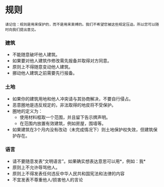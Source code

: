 # 规则

    请记住：规则是用来保护的，而不是用来束缚的。我们不希望您被这些规定压迫。所以您可以随时向我们提出意见。

### 建筑

- 不能随意破坏他人建筑。
- 如果要对他人建筑作修改需先报备并取得对方同意。
- 原则上不得随意变动他人建筑。
- 挪动他人建筑之前需要先行报备。

### 土地

- 如果你的建筑用地和他人冲突请与其协商解决，不要自行侵占。
- 恶意圈地是违反规定的，非法取得的地皮将不受保护。
- 圈地的定义为：
    - 使用材料框取一个范围，并且留下告示牌声明。
    - 在范围内放置有效建筑，例如房屋，围墙等。
- 如果建筑在3个月内没有改动（未完成情况下）则土地保护权失效，但建筑保护存在。

### 语言

- 请不要随意发表“文明语言”。如果确实想表达意思可以用*，例如：我*
- 原则上不允许辱骂他人。
- 原则上不得发表任何违反中华人民共和国宪法和法律的内容
- 不宜发表不尊重他人/损害他人的言论